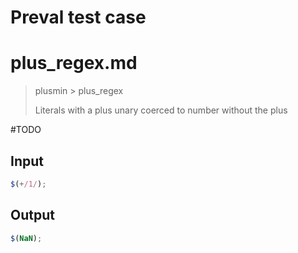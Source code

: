 # Preval test case

# plus_regex.md

> plusmin > plus_regex
>
> Literals with a plus unary coerced to number without the plus

#TODO

## Input

`````js filename=intro
$(+/1/);
`````

## Output

`````js filename=intro
$(NaN);
`````
